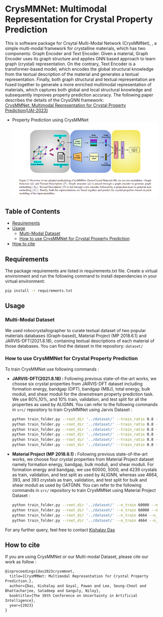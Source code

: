 # CrysMMNet: Multimodal Representation for Crystal Property Prediction

This is software package for Crsytal Multi-Modal Network (CrysMMNet), , a simple multi-modal framework for crystalline materials, which has two components: Graph Encoder and Text Encoder. 
Given a material, Graph Encoder uses its  graph structure and applies GNN based approach to learn graph (crystal) representation. On the contrary, Text Encoder is a transformer-based model, which encodes the global structural knowledge from  the textual description of the material and generates a textual  representation. Finally, both graph structural and textual representation are fused together to generate a more enriched
multimodal representation of materials, which captures both  global and local structural knowledge and subsequently improves property prediction accuracy.
The following paper describes the details of the CrysGNN framework: <br/>
[CrysMMNet: Multimodal Representation for Crystal Property Prediction(UAI-2023)](https://openreview.net/pdf?id=06jLJiUAKX)
    
- Property Prediction using CrysMMNet
    ![CrysMMNet diagram](images/crysmmnet.png)
    
## Table of Contents
- [Requirements](#requirements)
- [Usage](#usage)
  - [Multi-Modal Dataset](#define-a-multi-modal-dataset)
  - [How to use CrysMMNet for Crystal Property Prediction](#how-to-use-crysmmnet)
- [How to cite](#how-to-cite)

##  Requirements

The package requirements are listed in requirements.txt file. Create a virtual environment and run the following command to install dependencies in your virtual environment:

```bash
pip install -r requirements.txt
```

## Usage
### Multi-Modal Dataset
We used robocrystallographer to curate textual dataset of two popular materials databases (Graph-based), Material Project (MP 2018.6.1) and JARVIS-DFT(2021.8.18), 
containing textual descriptions of each material of those databases. You can find the dataset in the repository: `dataset/`

### How to use CrysMMNet for Crystal Property Prediction

To train CrysMMNet use following commands :
- <b>JARVIS-DFT(2021.8.18) :</b> 
  Following  previous state-of-the-art works, we choose six crystal properties from JARVIS-DFT dataset including formation energy, bandgap (OPT), bandgap
  (MBJ), total energy, bulk moduli, and shear moduli for the  downstream property prediction task. We use 80%,10%, and  10% train, validation, and test split for all the properties as
  used by ALIGNN. You can refer to the following commands in `src/` repository to train CrysMMNet using Jarvis Dataset :
    ```bash
    python train_folder.py --root_dir '../dataset/' --train_ratio 0.8 --val_ratio 0.1 --test_ratio 0.1 --dataset 'Jarvis' --property 'fe'  --epochs 1000 --batch_size 64 --resume 0
    python train_folder.py --root_dir '../dataset/' --train_ratio 0.8 --val_ratio 0.1 --test_ratio 0.1 --dataset 'Jarvis' --property 'total_energy'  --epochs 1000 --batch_size 64 --resume 0
    python train_folder.py --root_dir '../dataset/' --train_ratio 0.8 --val_ratio 0.1 --test_ratio 0.1 --dataset 'Jarvis' --property 'opt_bandgap'  --epochs 1000 --batch_size 64 --resume 0
    python train_folder.py --root_dir '../dataset/' --train_ratio 0.8 --val_ratio 0.1 --test_ratio 0.1 --dataset 'Jarvis' --property 'mbj_bandgap'  --epochs 1000 --batch_size 64 --resume 0
    python train_folder.py --root_dir '../dataset/' --train_ratio 0.8 --val_ratio 0.1 --test_ratio 0.1 --dataset 'Jarvis' --property 'bulk_modulus_kv'  --epochs 1000 --batch_size 64
    python train_folder.py --root_dir '../dataset/' --train_ratio 0.8 --val_ratio 0.1 --test_ratio 0.1 --dataset 'Jarvis' --property 'shear_modulus_gv'  --epochs 1000 --batch_size 64 --resume 0
    ```
- <b>Material Project (MP 2018.6.1) :</b> 
  Following  previous state-of-the-art works, we choose four crystal properties from Material Project dataset namely formation energy, bandgap, bulk moduli, and shear moduli. For formation energy and
bandgap, we use 60000, 5000, and 4239 crystals as train,  validation, and test split as used by ALIGNN, whereas use  4664, 393, and 393 crystals as train, validation, and test split
for bulk and shear moduli as used by GATGNN. You can refer to the following commands in `src/` repository to train CrysMMNet using Material Project Dataset :
    ```bash
    python train_folder.py --root_dir '../dataset/' --n_train 60000 --n_val 5000 --n_test 4132 --dataset 'MP' --property 'formation_energy'  --epochs 1000 --batch_size 64 --resume 0
    python train_folder.py --root_dir '../dataset/' --n_train 60000 --n_val 5000 --n_test 4132 --dataset 'MP' --property 'band_gap'  --epochs 1000 --batch_size 64 --resume 0
    python train_folder.py --root_dir '../dataset/' --n_train 4664 --n_val 393 --n_test 393 --dataset 'MP' --property 'bulk'  --epochs 1000 --batch_size 64 --resume 0
    python train_folder.py --root_dir '../dataset/' --n_train 4664 --n_val 393 --n_test 393 --dataset 'MP' --property 'shear'  --epochs 1000 --batch_size 64 --resume 0
    ```

For any further query, feel free to contact [Kishalay Das](kishalaydas@kgpian.iitkgp.ac.in)

## How to cite

If you are using CrysMMNet or our Multi-modal Dataset, please cite our work as follow :

```
@inproceedings{das2023crysmmnet,
  title={CrysMMNet: Multimodal Representation for Crystal Property Prediction.},
  author={Das, Kishalay and Goyal, Pawan and Lee, Seung-Cheol and Bhattacharjee, Satadeep and Ganguly, Niloy},
  booktitle={The 39th Conference on Uncertainty in Artificial Intelligence},
  year={2023}
}
```

